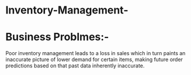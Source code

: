 # Inventory-Management-
# Business Problmes:- 
Poor inventory management leads to a loss in sales which in turn paints an inaccurate picture of lower demand for certain items, making future order predictions based on that past data inherently inaccurate.
